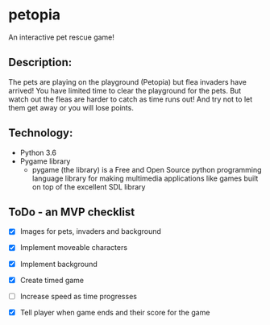 # petopia
An interactive pet rescue game!

## Description:
The pets are playing on the playground (Petopia) but flea invaders have arrived! You have limited time to clear the playground for the pets. But watch out the fleas are harder to catch as time runs out! And try not to let them get away or you will lose points.

## Technology:
* Python 3.6
* Pygame library 
  - pygame (the library) is a Free and Open Source python programming language library for making multimedia applications like games built     on top of the excellent SDL library
  
## ToDo - an MVP checklist
* [x] Images for pets, invaders and background
* [x] Implement moveable characters
* [x] Implement background
* [x] Create timed game
* [ ] Increase speed as time progresses
* [x] Tell player when game ends and their score for the game



